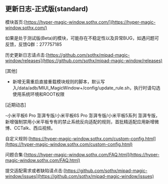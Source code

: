 ## 更新日志-正式版(standard)

模块首页:[https://hyper-magic-window.sothx.com/](https://hyper-magic-window.sothx.com/)

如果是处于测试版(Beta)的模块，可能存在不稳定性以及异常BUG，如遇问题可反馈，反馈Q群：277757185

历史更新日志请点击:[https://github.com/sothx/mipad-magic-window/releases](https://github.com/sothx/mipad-magic-window/releases)

[其他]

- 新增无需重启直接重载模块规则的脚本，默认写入/data/adb/MIUI_MagicWindow+/config/update_rule.sh，执行时请勾选使用系统环境和ROOT权限


[近期动态]

-小米平板6 Pro 澎湃专版/小米平板6S Pro 澎湃专版/小米平板5系列 澎湃专版，新增强制禁用小米平板专有的禁止系统反向适配的规则，首批精适配应用新增微博、CCTalk、西瓜视频。

自定义规则:[https://hyper-magic-window.sothx.com/custom-config.html](https://hyper-magic-window.sothx.com/custom-config.html)

问题合集:[https://hyper-magic-window.sothx.com/FAQ.html](https://hyper-magic-window.sothx.com/FAQ.html)

提交适配需求或者缺陷请点击:[https://github.com/sothx/mipad-magic-window/issues](https://github.com/sothx/mipad-magic-window/issues)
